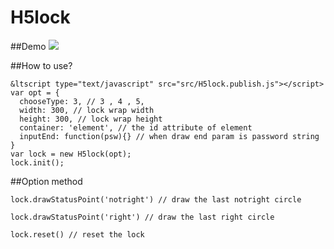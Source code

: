 # H5lock
##Demo
<img src="http://lvming6816077.github.io/H5FullscreenPage/H5lockdemo/1436713975.png" />

##How to use?

```
&ltscript type="text/javascript" src="src/H5lock.publish.js"></script>
var opt = {
  chooseType: 3, // 3 , 4 , 5,
  width: 300, // lock wrap width
  height: 300, // lock wrap height
  container: 'element', // the id attribute of element
  inputEnd: function(psw){} // when draw end param is password string
}
var lock = new H5lock(opt);
lock.init();
```

##Option method
```
lock.drawStatusPoint('notright') // draw the last notright circle

lock.drawStatusPoint('right') // draw the last right circle

lock.reset() // reset the lock
```
